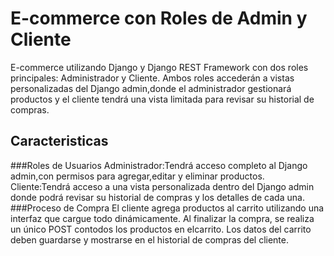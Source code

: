 # E-commerce con Roles de Admin y Cliente
E-commerce utilizando Django y Django REST Framework con dos roles principales: Administrador y Cliente. Ambos roles accederán a vistas personalizadas del Django admin,donde el administrador gestionará productos y el cliente tendrá una vista limitada para revisar 
su historial de compras.

## Caracteristicas
###Roles de Usuarios
Administrador:Tendrá acceso completo al Django admin,con permisos para agregar,editar y eliminar productos. 
Cliente:Tendrá acceso a una vista personalizada dentro del Django admin donde podrá revisar su historial de compras y los detalles de cada una. 
###Proceso de Compra
El cliente agrega productos al carrito utilizando una interfaz que cargue todo dinámicamente.
Al finalizar la compra, se realiza un único POST contodos los productos en elcarrito.
Los datos del carrito deben guardarse y mostrarse en el historial de compras del cliente. 
